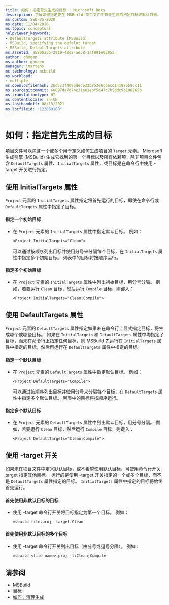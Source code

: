 ```yaml
---
title: 如何：指定首先生成的目标 | Microsoft Docs
description: 了解如何指定要在 MSBuild 项目文件中首先生成的初始目标或默认目标。
ms.custom: SEO-VS-2020
ms.date: 11/04/2016
ms.topic: conceptual
helpviewer_keywords:
- DefaultTargets attribute [MSBuild]
- MSBuild, specifying the defalut target
- MSBuild, DefaultTargets attribute
ms.assetid: a580ba5b-2919-42d2-ae38-1af991e0205a
author: ghogen
ms.author: ghogen
manager: jmartens
ms.technology: msbuild
ms.workload:
- multiple
ms.openlocfilehash: 26d5c3f4095dec633b853e6cb6cd141975b9cc11
ms.sourcegitcommit: 68897da7d74c31ae1ebf5d47c7b5ddc9b108265b
ms.translationtype: HT
ms.contentlocale: zh-CN
ms.lasthandoff: 08/13/2021
ms.locfileid: "122069188"
---
```

# <a name="how-to-specify-which-target-to-build-first"></a>如何：指定首先生成的目标

项目文件可以包含一个或多个用于定义如何生成项目的 `Target` 元素。 Microsoft 生成引擎 (MSBuild) 生成它找到的第一个目标以及所有依赖项，除非项目文件包含 `DefaultTargets` 属性、`InitialTargets` 属性，或目标是在命令行中使用 -target  开关进行指定。
## <a name="use-the-initialtargets-attribute"></a>使用 InitialTargets 属性

`Project` 元素的 `InitialTargets` 属性指定将首先运行的目标，即使在命令行或 `DefaultTargets` 属性中指定了目标。

#### <a name="to-specify-one-initial-target"></a>指定一个初始目标

- 在 `Project` 元素的 `InitialTargets` 属性中指定默认目标。 例如：

   `<Project InitialTargets="Clean">`

  可以通过按顺序列出目标并使用分号来分隔每个目标，在 `InitialTargets` 属性中指定多个初始目标。 列表中的目标将按顺序运行。

#### <a name="to-specify-more-than-one-initial-target"></a>指定多个初始目标

- 在 `Project` 元素的 `InitialTargets` 属性中列出初始目标，用分号分隔。 例如，若要运行 `Clean` 目标，然后运行 `Compile` 目标，则键入：

     `<Project InitialTargets="Clean;Compile">`

## <a name="use-the-defaulttargets-attribute"></a>使用 DefaultTargets 属性

 `Project` 元素的 `DefaultTargets` 属性指定如果未在命令行上显式指定目标，将生成哪个或哪些目标。 如果在 `InitialTargets` 和 `DefaultTargets` 属性中均指定了目标，而未在命令行上指定任何目标，则 MSBuild 先运行在 `InitialTargets` 属性中指定的目标，然后再运行在 `DefaultTargets` 属性中指定的目标。

#### <a name="to-specify-one-default-target"></a>指定一个默认目标

- 在 `Project` 元素的 `DefaultTargets` 属性中指定默认目标。 例如：

   `<Project DefaultTargets="Compile">`

  可以通过按顺序列出目标并使用分号来分隔每个目标，在 `DefaultTargets` 属性中指定多个默认目标。 列表中的目标将按顺序运行。

#### <a name="to-specify-more-than-one-default-target"></a>指定多个默认目标

- 在 `Project` 元素的 `DefaultTargets` 属性中列出默认目标，用分号分隔。 例如，若要运行 `Clean` 目标，然后运行 `Compile` 目标，则键入：

     `<Project DefaultTargets="Clean;Compile">`

## <a name="use-the--target-switch"></a>使用 -target 开关

 如果未在项目文件中定义默认目标，或不希望使用默认目标，可使用命令行开关 -target  指定其他目标。 运行的是使用 -target  开关指定的一个或多个目标，而不是 `DefaultTargets` 属性指定的目标。 `InitialTargets` 属性中指定的目标将始终首先运行。

#### <a name="to-use-a-target-other-than-the-default-target-first"></a>首先使用非默认目标的目标

- 使用 -target  命令行开关将目标指定为第一个目标。 例如：

     `msbuild file.proj -target:Clean`

#### <a name="to-use-several-targets-other-than-the-default-targets-first"></a>首先使用非默认目标的多个目标

- 使用 -target  命令行开关列出目标（由分号或逗号分隔）。 例如：

     `msbuild <file name>.proj -t:Clean;Compile`

## <a name="see-also"></a>请参阅

- [MSBuild](../msbuild/msbuild.md)
- [目标](../msbuild/msbuild-targets.md)
- [如何：清理生成](../msbuild/how-to-clean-a-build.md)
